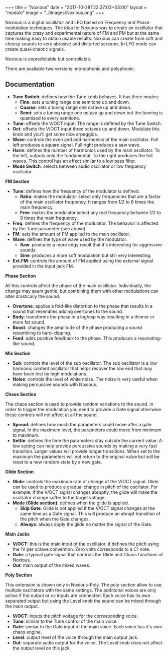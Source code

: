+++
title = "Noxious"
date = "2017-10-28T22:37:03+03:00"
layout = "module"
image = "../images/Noxious.png"
+++

Noxious is a digital oscillator and LFO based on Frequency and Phase modulation techniques. The idea for Noxious was to create an oscillator that captures the crazy and experimental nature of FM and PM but at the same time making easy to obtain usable results. Noxious can create from soft and cheesy sounds to very abrasive and distorted screams. In LFO mode can create quasi-chaotic signals.

Noxious is unpredictable but controllable.

There are available two versions: monophonic and polyphonic.

## Documentation

- **Tune Switch**: defines how the Tune knob behaves. It has three modes:
   - **Fine**: sets a tuning range one semitone up and down.
   - **Coarse**: sets a tuning range one octave up and down.
   - **Semi**: sets a tuning range one octave up and down but the tunning is quantized to every semitone.
- **Tune**: offsets the V/OCT input. The range is defined by the Tune Switch.
- **Oct**: offsets the V/OCT input three octaves up and down. Modulate this knob and you'll get some nice arpeggios.
- **Wave**: controls the even and odd harmonics of the main oscillator. Full left produces a square signal. Full right produces a saw wave.
- **Harm**: defines the number of harmonics used by the main oscillator. To the left, outputs only the fundamental. To the right produces the full waves. This control has an effect similar to a low pass filter.
- **Mode Switch**: selects between audio oscillator or low frequency oscillator.

**FM Section**

- **Tune**: defines how the frequency of the modulator is defined.
   - **Ratio**: makes the modulator select only frequencies that are a factor of the main oscillator frequency. It ranges from 1/2 to 8 times the main frequency.
   - **Free**: makes the modulator select any real frequency between 1/2 to 8 times the main frequency.
- **Freq**: defines the frequency of the modulator. The behavior is affected by the Tune parameter (see above).
- **FM**: sets the amount of FM applied to the main oscillator.
- **Wave**: defines the type of wave used by the modulator.
   - **Saw**: produces a more edgy result that it's interesting for aggressive sounds.
   - **Sine**: produces a more soft modulation but still very interesting.
- **Ext.FM**: controls the amount of FM applied using the external signal provided in the input jack FM.

**Phase Section**

All this controls affect the phase of the main oscillator. Individually, the change may seem gentle, but combining them with other modulations can alter drastically the sound.

- **Overtone**: applies a fold-like distortion to the phase that results in a sound that resembles adding overtones to the sound.
- **Body**: transforms the phase in a log/exp way resulting in a thinner or more fat sound.
- **Boost**: changes the amplitude of the phase producing a sound resembling to hard-clipping.
- **Feed**: adds positive feedback to the phase. This produces a resonating-like sound.

**Mix Section**

- **Sub**: controls the level of the sub oscillator. The sub oscillator is a low harmonic content oscillator that helps recover the low end that may have been lost by high modulations.
- **Noise**: controls the level of white noise. The noise is very useful when making percussive sounds with Noxious.

**Chaos Section**

The chaos section is used to provide random variations to the sound. In order to trigger the modulation you need to provide a Gate signal otherwise these controls will not affect at all the sound.

- **Spread**: defines how much the parameters could move after a gate signal. In the maximum level, the parameters could move from minimum to maximum.
- **Settle**: defines the time the parameters stay outside the current value. A low setting can help provide percussive sounds by making a very fast transition. Larger values will provide longer transitions. When set to the maximum the parameters will not return to the original value but will be reset to a new random state by a new gate.

**Glide Section**

- **Glide**: controls the maximum rate of change of the V/OCT signal. Glide can be used to produce a gradual change in pitch of the oscillator. For example, if the V/OCT signal changes abruptly, the glide will make the oscillator change softer to the target voltage.
- **Mode (Glide section)**: defines when the glide is applied.
   - **Skip Gate**: Glide is not applied if the V/OCT signal changes at the same time as a Gate signal. This will produce an abrupt transition of the pitch when the Gate changes.
   - **Always**: always apply the glide no matter the signal of the Gate.

**Main Jacks**

- **V/OCT**: this is the main input of the oscillator. It defines the pitch using the 1V per octave convention. Zero volts corresponds to a C1 note.
- **Gate**: a typical gate signal that controls the Glide and Chaos functions of Noxious.
- **Out**: main output of the mixed waves.

**Poly Section**

This extension is shown only in Noxious-Poly. The poly section allow to use multiple oscillators with the same settings. The additional voices are only active if the output or cv inputs are connected. Each voice has its own separated output but using the Level knob the sound can be mixed through the main output.

- **V/OCT**: inputs the pitch voltage for the corresponding voice.
- **Tune**: similar to the Tune control of the main voice.
- **Gate**: similar to the Gate input of the main voice. Each voice has it's own chaos engine.
- **Level**: output level of the voice through the main output jack.
- **Out**: separate audio output for the voice. The Level knob does not affect the output level on this jack.





